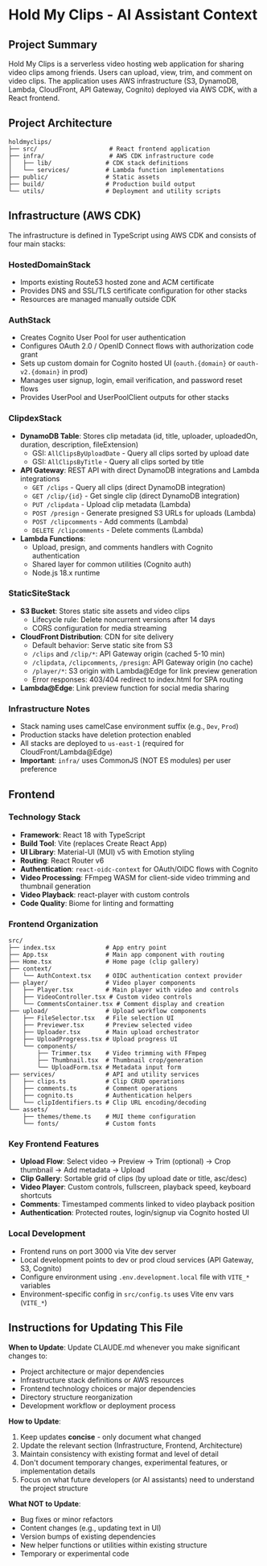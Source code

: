 # Hold My Clips - AI Assistant Context

## Project Summary

Hold My Clips is a serverless video hosting web application for sharing video clips among friends. Users can upload, view, trim, and comment on video clips. The application uses AWS infrastructure (S3, DynamoDB, Lambda, CloudFront, API Gateway, Cognito) deployed via AWS CDK, with a React frontend.

## Project Architecture

```
holdmyclips/
├── src/                    # React frontend application
├── infra/                  # AWS CDK infrastructure code
│   ├── lib/               # CDK stack definitions
│   └── services/          # Lambda function implementations
├── public/                # Static assets
├── build/                 # Production build output
└── utils/                 # Deployment and utility scripts
```

## Infrastructure (AWS CDK)

The infrastructure is defined in TypeScript using AWS CDK and consists of four main stacks:

### HostedDomainStack
- Imports existing Route53 hosted zone and ACM certificate
- Provides DNS and SSL/TLS certificate configuration for other stacks
- Resources are managed manually outside CDK

### AuthStack
- Creates Cognito User Pool for user authentication
- Configures OAuth 2.0 / OpenID Connect flows with authorization code grant
- Sets up custom domain for Cognito hosted UI (`oauth.{domain}` or `oauth-v2.{domain}` in prod)
- Manages user signup, login, email verification, and password reset flows
- Provides UserPool and UserPoolClient outputs for other stacks

### ClipdexStack
- **DynamoDB Table**: Stores clip metadata (id, title, uploader, uploadedOn, duration, description, fileExtension)
  - GSI: `AllClipsByUploadDate` - Query all clips sorted by upload date
  - GSI: `AllClipsByTitle` - Query all clips sorted by title
- **API Gateway**: REST API with direct DynamoDB integrations and Lambda integrations
  - `GET /clips` - Query all clips (direct DynamoDB integration)
  - `GET /clip/{id}` - Get single clip (direct DynamoDB integration)
  - `PUT /clipdata` - Upload clip metadata (Lambda)
  - `POST /presign` - Generate presigned S3 URLs for uploads (Lambda)
  - `POST /clipcomments` - Add comments (Lambda)
  - `DELETE /clipcomments` - Delete comments (Lambda)
- **Lambda Functions**: 
  - Upload, presign, and comments handlers with Cognito authentication
  - Shared layer for common utilities (Cognito auth)
  - Node.js 18.x runtime

### StaticSiteStack
- **S3 Bucket**: Stores static site assets and video clips
  - Lifecycle rule: Delete noncurrent versions after 14 days
  - CORS configuration for media streaming
- **CloudFront Distribution**: CDN for site delivery
  - Default behavior: Serve static site from S3
  - `/clips` and `/clip/*`: API Gateway origin (cached 5-10 min)
  - `/clipdata`, `/clipcomments`, `/presign`: API Gateway origin (no cache)
  - `/player/*`: S3 origin with Lambda@Edge for link preview generation
  - Error responses: 403/404 redirect to index.html for SPA routing
- **Lambda@Edge**: Link preview function for social media sharing

### Infrastructure Notes
- Stack naming uses camelCase environment suffix (e.g., `Dev`, `Prod`)
- Production stacks have deletion protection enabled
- All stacks are deployed to `us-east-1` (required for CloudFront/Lambda@Edge)
- **Important**: `infra/` uses CommonJS (NOT ES modules) per user preference

## Frontend

### Technology Stack
- **Framework**: React 18 with TypeScript
- **Build Tool**: Vite (replaces Create React App)
- **UI Library**: Material-UI (MUI) v5 with Emotion styling
- **Routing**: React Router v6
- **Authentication**: `react-oidc-context` for OAuth/OIDC flows with Cognito
- **Video Processing**: FFmpeg WASM for client-side video trimming and thumbnail generation
- **Video Playback**: react-player with custom controls
- **Code Quality**: Biome for linting and formatting

### Frontend Organization

```
src/
├── index.tsx              # App entry point
├── App.tsx                # Main app component with routing
├── Home.tsx               # Home page (clip gallery)
├── context/
│   └── AuthContext.tsx    # OIDC authentication context provider
├── player/                # Video player components
│   ├── Player.tsx         # Main player with video and controls
│   ├── VideoController.tsx # Custom video controls
│   └── CommentsContainer.tsx # Comment display and creation
├── upload/                # Upload workflow components
│   ├── FileSelector.tsx   # File selection UI
│   ├── Previewer.tsx      # Preview selected video
│   ├── Uploader.tsx       # Main upload orchestrator
│   ├── UploadProgress.tsx # Upload progress UI
│   └── components/
│       ├── Trimmer.tsx    # Video trimming with FFmpeg
│       ├── Thumbnail.tsx  # Thumbnail crop/generation
│       └── UploadForm.tsx # Metadata input form
├── services/              # API and utility services
│   ├── clips.ts           # Clip CRUD operations
│   ├── comments.ts        # Comment operations
│   ├── cognito.ts         # Authentication helpers
│   └── clipIdentifiers.ts # Clip URL encoding/decoding
└── assets/
    ├── themes/theme.ts    # MUI theme configuration
    └── fonts/             # Custom fonts
```

### Key Frontend Features
- **Upload Flow**: Select video → Preview → Trim (optional) → Crop thumbnail → Add metadata → Upload
- **Clip Gallery**: Sortable grid of clips (by upload date or title, asc/desc)
- **Video Player**: Custom controls, fullscreen, playback speed, keyboard shortcuts
- **Comments**: Timestamped comments linked to video playback position
- **Authentication**: Protected routes, login/signup via Cognito hosted UI

### Local Development
- Frontend runs on port 3000 via Vite dev server
- Local development points to dev or prod cloud services (API Gateway, S3, Cognito)
- Configure environment using `.env.development.local` file with `VITE_*` variables
- Environment-specific config in `src/config.ts` uses Vite env vars (`VITE_*`)

## Instructions for Updating This File

**When to Update**: Update CLAUDE.md whenever you make significant changes to:
- Project architecture or major dependencies
- Infrastructure stack definitions or AWS resources
- Frontend technology choices or major dependencies
- Directory structure reorganization
- Development workflow or deployment process

**How to Update**: 
1. Keep updates **concise** - only document what changed
2. Update the relevant section (Infrastructure, Frontend, Architecture)
3. Maintain consistency with existing format and level of detail
4. Don't document temporary changes, experimental features, or implementation details
5. Focus on what future developers (or AI assistants) need to understand the project structure

**What NOT to Update**:
- Bug fixes or minor refactors
- Content changes (e.g., updating text in UI)
- Version bumps of existing dependencies
- New helper functions or utilities within existing structure
- Temporary or experimental code

